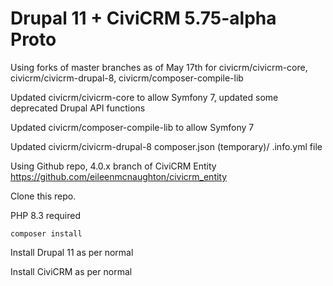 # Drupal 11 + CiviCRM 5.75-alpha Proto

Using forks of master branches as of May 17th for civicrm/civicrm-core, civicrm/civicrm-drupal-8, civicrm/composer-compile-lib

Updated civicrm/civicrm-core to allow Symfony 7, updated some deprecated Drupal API functions

Updated civicrm/composer-compile-lib to allow Symfony 7

Updated civicrm/civicrm-drupal-8 composer.json (temporary)/ .info.yml file

Using Github repo, 4.0.x branch of CiviCRM Entity https://github.com/eileenmcnaughton/civicrm_entity

Clone this repo.

PHP 8.3 required

```composer install```

Install Drupal 11 as per normal

Install CiviCRM as per normal

